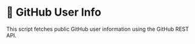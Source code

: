 # 🐙 GitHub User Info

This script fetches public GitHub user information using the GitHub REST API.
